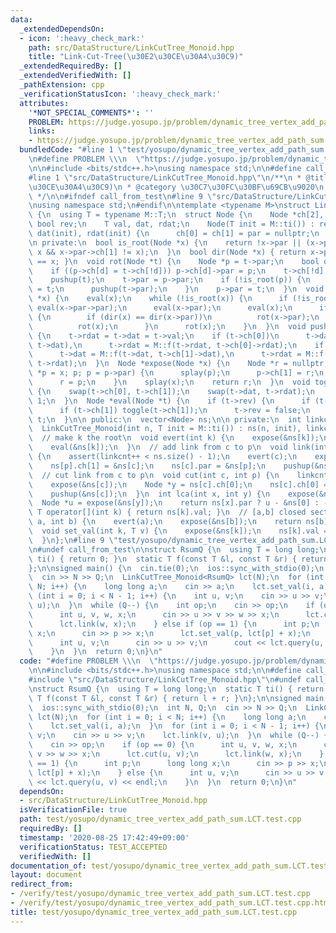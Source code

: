 ```yaml
---
data:
  _extendedDependsOn:
  - icon: ':heavy_check_mark:'
    path: src/DataStructure/LinkCutTree_Monoid.hpp
    title: "Link-Cut-Tree(\u30E2\u30CE\u30A4\u30C9)"
  _extendedRequiredBy: []
  _extendedVerifiedWith: []
  _pathExtension: cpp
  _verificationStatusIcon: ':heavy_check_mark:'
  attributes:
    '*NOT_SPECIAL_COMMENTS*': ''
    PROBLEM: https://judge.yosupo.jp/problem/dynamic_tree_vertex_add_path_sum
    links:
    - https://judge.yosupo.jp/problem/dynamic_tree_vertex_add_path_sum
  bundledCode: "#line 1 \"test/yosupo/dynamic_tree_vertex_add_path_sum.LCT.test.cpp\"\
    \n#define PROBLEM \\\n  \"https://judge.yosupo.jp/problem/dynamic_tree_vertex_add_path_sum\"\
    \n\n#include <bits/stdc++.h>\nusing namespace std;\n\n#define call_from_test\n\
    #line 1 \"src/DataStructure/LinkCutTree_Monoid.hpp\"\n/**\n * @title Link-Cut-Tree(\u30E2\
    \u30CE\u30A4\u30C9)\n * @category \u30C7\u30FC\u30BF\u69CB\u9020\n * @brief O(logN)\n\
    \ */\n\n#ifndef call_from_test\n#line 9 \"src/DataStructure/LinkCutTree_Monoid.hpp\"\
    \nusing namespace std;\n#endif\n\ntemplate <typename M>\nstruct LinkCutTree_Monoid\
    \ {\n  using T = typename M::T;\n  struct Node {\n    Node *ch[2], *par;\n   \
    \ bool rev;\n    T val, dat, rdat;\n    Node(T init = M::ti()) : rev(false), val(init),\
    \ dat(init), rdat(init) {\n      ch[0] = ch[1] = par = nullptr;\n    }\n  };\n\
    \n private:\n  bool is_root(Node *x) {\n    return !x->par || (x->par->ch[0] !=\
    \ x && x->par->ch[1] != x);\n  }\n  bool dir(Node *x) { return x->par && x->par->ch[1]\
    \ == x; }\n  void rot(Node *t) {\n    Node *p = t->par;\n    bool d = dir(t);\n\
    \    if ((p->ch[d] = t->ch[!d])) p->ch[d]->par = p;\n    t->ch[!d] = p;\n    pushup(p);\n\
    \    pushup(t);\n    t->par = p->par;\n    if (!is_root(p)) {\n      p->par->ch[dir(p)]\
    \ = t;\n      pushup(t->par);\n    }\n    p->par = t;\n  }\n  void splay(Node\
    \ *x) {\n    eval(x);\n    while (!is_root(x)) {\n      if (!is_root(x->par))\
    \ eval(x->par->par);\n      eval(x->par);\n      eval(x);\n      if (!is_root(x->par))\
    \ {\n        if (dir(x) == dir(x->par))\n          rot(x->par);\n        else\n\
    \          rot(x);\n      }\n      rot(x);\n    }\n  }\n  void pushup(Node *t)\
    \ {\n    t->rdat = t->dat = t->val;\n    if (t->ch[0])\n      t->dat = M::f(t->ch[0]->dat,\
    \ t->dat),\n      t->rdat = M::f(t->rdat, t->ch[0]->rdat);\n    if (t->ch[1])\n\
    \      t->dat = M::f(t->dat, t->ch[1]->dat),\n      t->rdat = M::f(t->ch[1]->rdat,\
    \ t->rdat);\n  }\n  Node *expose(Node *x) {\n    Node *r = nullptr;\n    for (Node\
    \ *p = x; p; p = p->par) {\n      splay(p);\n      p->ch[1] = r;\n      pushup(p);\n\
    \      r = p;\n    }\n    splay(x);\n    return r;\n  }\n  void toggle(Node *t)\
    \ {\n    swap(t->ch[0], t->ch[1]);\n    swap(t->dat, t->rdat);\n    t->rev ^=\
    \ 1;\n  }\n  Node *eval(Node *t) {\n    if (t->rev) {\n      if (t->ch[0]) toggle(t->ch[0]);\n\
    \      if (t->ch[1]) toggle(t->ch[1]);\n      t->rev = false;\n    }\n    return\
    \ t;\n  }\n\n public:\n  vector<Node> ns;\n\n private:\n  int linkcnt;\n\n public:\n\
    \  LinkCutTree_Monoid(int n, T init = M::ti()) : ns(n, init), linkcnt(0) {}\n\
    \  // make k the root\n  void evert(int k) {\n    expose(&ns[k]);\n    toggle(&ns[k]);\n\
    \    eval(&ns[k]);\n  }\n  // add link from c to p\n  void link(int c, int p)\
    \ {\n    assert(linkcnt++ < ns.size() - 1);\n    evert(c);\n    expose(&ns[p]);\n\
    \    ns[p].ch[1] = &ns[c];\n    ns[c].par = &ns[p];\n    pushup(&ns[p]);\n  }\n\
    \  // cut link from c to p\n  void cut(int c, int p) {\n    linkcnt--;\n    evert(p);\n\
    \    expose(&ns[c]);\n    Node *y = ns[c].ch[0];\n    ns[c].ch[0] = y->par = nullptr;\n\
    \    pushup(&ns[c]);\n  }\n  int lca(int x, int y) {\n    expose(&ns[x]);\n  \
    \  Node *u = expose(&ns[y]);\n    return ns[x].par ? u - &ns[0] : -1;\n  }\n \
    \ T operator[](int k) { return ns[k].val; }\n  // [a,b] closed section\n  T query(int\
    \ a, int b) {\n    evert(a);\n    expose(&ns[b]);\n    return ns[b].dat;\n  }\n\
    \  void set_val(int k, T v) {\n    expose(&ns[k]);\n    ns[k].val = v;\n    eval(&ns[k]);\n\
    \  }\n};\n#line 9 \"test/yosupo/dynamic_tree_vertex_add_path_sum.LCT.test.cpp\"\
    \n#undef call_from_test\n\nstruct RsumQ {\n  using T = long long;\n  static T\
    \ ti() { return 0; }\n  static T f(const T &l, const T &r) { return l + r; }\n\
    };\n\nsigned main() {\n  cin.tie(0);\n  ios::sync_with_stdio(0);\n  int N, Q;\n\
    \  cin >> N >> Q;\n  LinkCutTree_Monoid<RsumQ> lct(N);\n  for (int i = 0; i <\
    \ N; i++) {\n    long long a;\n    cin >> a;\n    lct.set_val(i, a);\n  }\n  for\
    \ (int i = 0; i < N - 1; i++) {\n    int u, v;\n    cin >> u >> v;\n    lct.link(v,\
    \ u);\n  }\n  while (Q--) {\n    int op;\n    cin >> op;\n    if (op == 0) {\n\
    \      int u, v, w, x;\n      cin >> u >> v >> w >> x;\n      lct.cut(u, v);\n\
    \      lct.link(w, x);\n    } else if (op == 1) {\n      int p;\n      long long\
    \ x;\n      cin >> p >> x;\n      lct.set_val(p, lct[p] + x);\n    } else {\n\
    \      int u, v;\n      cin >> u >> v;\n      cout << lct.query(u, v) << endl;\n\
    \    }\n  }\n  return 0;\n}\n"
  code: "#define PROBLEM \\\n  \"https://judge.yosupo.jp/problem/dynamic_tree_vertex_add_path_sum\"\
    \n\n#include <bits/stdc++.h>\nusing namespace std;\n\n#define call_from_test\n\
    #include \"src/DataStructure/LinkCutTree_Monoid.hpp\"\n#undef call_from_test\n\
    \nstruct RsumQ {\n  using T = long long;\n  static T ti() { return 0; }\n  static\
    \ T f(const T &l, const T &r) { return l + r; }\n};\n\nsigned main() {\n  cin.tie(0);\n\
    \  ios::sync_with_stdio(0);\n  int N, Q;\n  cin >> N >> Q;\n  LinkCutTree_Monoid<RsumQ>\
    \ lct(N);\n  for (int i = 0; i < N; i++) {\n    long long a;\n    cin >> a;\n\
    \    lct.set_val(i, a);\n  }\n  for (int i = 0; i < N - 1; i++) {\n    int u,\
    \ v;\n    cin >> u >> v;\n    lct.link(v, u);\n  }\n  while (Q--) {\n    int op;\n\
    \    cin >> op;\n    if (op == 0) {\n      int u, v, w, x;\n      cin >> u >>\
    \ v >> w >> x;\n      lct.cut(u, v);\n      lct.link(w, x);\n    } else if (op\
    \ == 1) {\n      int p;\n      long long x;\n      cin >> p >> x;\n      lct.set_val(p,\
    \ lct[p] + x);\n    } else {\n      int u, v;\n      cin >> u >> v;\n      cout\
    \ << lct.query(u, v) << endl;\n    }\n  }\n  return 0;\n}\n"
  dependsOn:
  - src/DataStructure/LinkCutTree_Monoid.hpp
  isVerificationFile: true
  path: test/yosupo/dynamic_tree_vertex_add_path_sum.LCT.test.cpp
  requiredBy: []
  timestamp: '2020-08-25 17:42:49+09:00'
  verificationStatus: TEST_ACCEPTED
  verifiedWith: []
documentation_of: test/yosupo/dynamic_tree_vertex_add_path_sum.LCT.test.cpp
layout: document
redirect_from:
- /verify/test/yosupo/dynamic_tree_vertex_add_path_sum.LCT.test.cpp
- /verify/test/yosupo/dynamic_tree_vertex_add_path_sum.LCT.test.cpp.html
title: test/yosupo/dynamic_tree_vertex_add_path_sum.LCT.test.cpp
---
```

